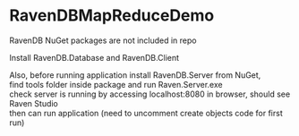RavenDBMapReduceDemo
====================  
RavenDB NuGet packages are not included in repo  

Install RavenDB.Database and RavenDB.Client

Also, before running application install RavenDB.Server from NuGet,  
find tools folder inside package and run Raven.Server.exe  
check server is running by accessing localhost:8080 in browser, should see Raven Studio   
then can run application (need to uncomment create objects code for first run)
